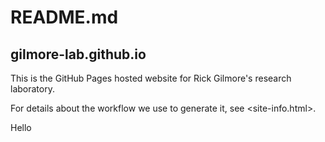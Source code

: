 # README.md
## gilmore-lab.github.io

This is the GitHub Pages hosted website for Rick Gilmore's research laboratory. 

For details about the workflow we use to generate it, see <site-info.html>.

Hello